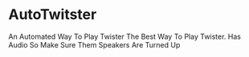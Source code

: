 # AutoTwitster
An Automated Way To Play Twister
The Best Way To Play Twister. Has Audio So Make Sure Them Speakers Are Turned Up
